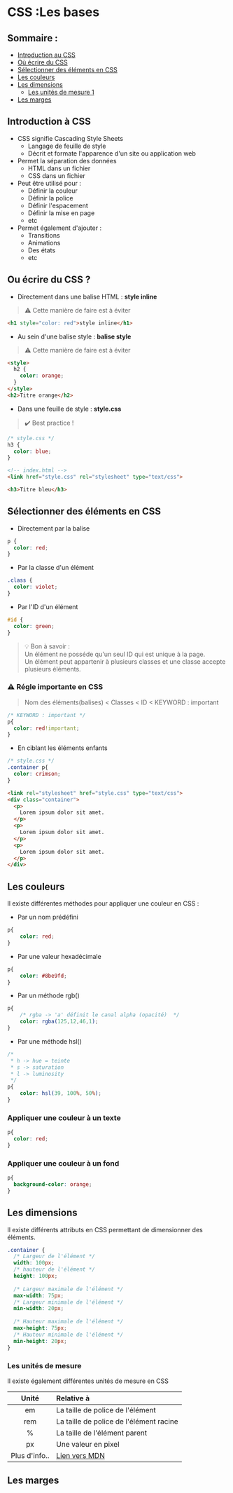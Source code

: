 # CSS :Les bases

## Sommaire : 
* [Introduction au CSS](#introduction-à-css-)
* [Où écrire du CSS](#ou-écrire-du-css-)
* [Sélectionner des éléments en CSS](#sélectionner-des-éléments-en-css)
* [Les couleurs](#les-couleurs)
* [Les dimensions](#les-dimensions)
  * [Les unités de mesure 1](#les-unités-de-mesure)
* [Les marges](#les-marges)
## Introduction à CSS 

* CSS signifie Cascading Style Sheets
  * Langage de feuille de style
  * Décrit et formate l'apparence d'un site ou application web
* Permet la séparation des données
  * HTML dans un fichier
  * CSS dans un fichier
* Peut être utilisé pour : 
  - Définir la couleur
  - Définir la police
  - Définir l'espacement
  - Définir la mise en page
  - etc
* Permet également d'ajouter :
  - Transitions
  - Animations
  - Des états
  - etc
## Ou écrire du CSS ?
* Directement dans une balise HTML : **style inline**
> :warning: Cette manière de faire est à éviter 
```html
<h1 style="color: red">style inline</h1>
```
* Au sein d'une balise style : **balise style**
> :warning: Cette manière de faire est à éviter
````html
<style>
  h2 {
    color: orange;
  }
</style>
<h2>Titre orange</h2>
````
* Dans une feuille de style : **style.css**
> :heavy_check_mark: Best practice !
````css
/* style.css */
h3 {
  color: blue;
}
````
````html
<!-- index.html -->
<link href="style.css" rel="stylesheet" type="text/css">

<h3>Titre bleu</h3>
````
## Sélectionner des éléments en CSS
* Directement par la balise
````css
p {
  color: red;
}
````
* Par la classe d'un élément
````css
.class {
  color: violet;
}
````
* Par l'ID d'un élément
````css
#id {
  color: green;
}
````
> :bulb: Bon à savoir : \
> Un élément ne posséde qu'un seul ID qui est unique à la page.\
> Un élément peut appartenir à plusieurs classes et une classe accepte plusieurs éléments.
### :warning: Régle importante en CSS
> Nom des éléments(balises) < Classes < ID < KEYWORD : important
````css
/* KEYWORD : important */
p{
  color: red!important;
}
````
* En ciblant les éléments enfants
````css
/* style.css */
.container p{
  color: crimson;
}
````
````html
<link rel="stylesheet" href="style.css" type="text/css">
<div class="container">
  <p>
    Lorem ipsum dolor sit amet.
  </p>  
  <p>
    Lorem ipsum dolor sit amet.
  </p>  
  <p>
    Lorem ipsum dolor sit amet.
  </p>
</div>
````
## Les couleurs

Il existe différentes méthodes pour appliquer une couleur en CSS :
- Par un nom prédéfini
````css
p{
    color: red;
}
````
- Par une valeur hexadécimale
````css
p{
    color: #8be9fd;
}
````
- Par un méthode rgb()
````css
p{
    /* rgba -> 'a' définit le canal alpha (opacité)  */
    color: rgba(125,12,46,1);
}
````
- Par une méthode hsl()
````css
/*
 * h -> hue = teinte
 * s -> saturation
 * l -> luminosity
 */
p{
    color: hsl(39, 100%, 50%);
}
````
### Appliquer une couleur à un texte 

````css
p{
  color: red;
}
````

### Appliquer une couleur à un fond

````css
p{
  background-color: orange;
}
````

## Les dimensions

Il existe différents attributs en CSS permettant de dimensionner des éléments.
````css
.container {
  /* Largeur de l'élément */
  width: 100px;
  /* hauteur de l'élément */
  height: 100px;
  
  /* Largeur maximale de l'élément */
  max-width: 75px;
  /* Largeur minimale de l'élément */
  min-width: 20px;
  
  /* Hauteur maximale de l'élément */
  max-height: 75px;
  /* Hauteur minimale de l'élément */
  min-height: 20px;
}
````
### Les unités de mesure
Il existe également différentes unités de mesure en CSS 

|     Unité     | Relative à                                                                          |
|:-------------:|:------------------------------------------------------------------------------------|
|      em       | La taille de police de l'élément                                                    |
|      rem      | La taille de police de l'élément racine                                             |
|       %       | La taille de l'élément parent                                                       |
|      px       | Une valeur en pixel                                                                 |
| Plus d'info.. | [Lien vers MDN](https://developer.mozilla.org/fr/docs/Web/CSS/CSS_Values_and_Units) |

## Les marges


